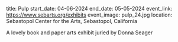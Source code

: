 title: Pulp
start_date: 04-06-2024
end_date: 05-05-2024
event_link: https://www.sebarts.org/exhibits
event_image: pulp_24.jpg 
location: Sebastopol Center for the Arts, Sebastopol, California

A lovely book and paper arts exhibit juried by Donna Seager